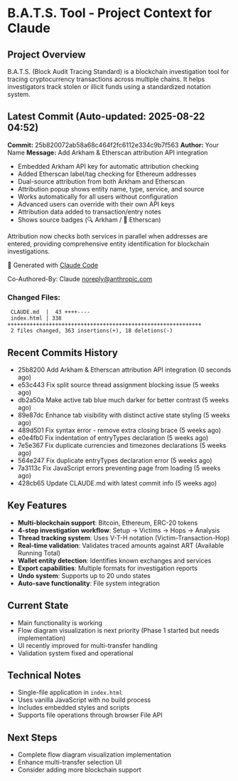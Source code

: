 # B.A.T.S. Tool - Project Context for Claude

## Project Overview
B.A.T.S. (Block Audit Tracing Standard) is a blockchain investigation tool for tracing cryptocurrency transactions across multiple chains. It helps investigators track stolen or illicit funds using a standardized notation system.

## Latest Commit (Auto-updated: 2025-08-22 04:52)

**Commit:** 25b820072ab58a68c464f2fc6112e334c9b7f563
**Author:** Your Name
**Message:** Add Arkham & Etherscan attribution API integration

- Embedded Arkham API key for automatic attribution checking
- Added Etherscan label/tag checking for Ethereum addresses
- Dual-source attribution from both Arkham and Etherscan
- Attribution popup shows entity name, type, service, and source
- Works automatically for all users without configuration
- Advanced users can override with their own API keys
- Attribution data added to transaction/entry notes
- Shows source badges (🔍 Arkham / 🔷 Etherscan)

Attribution now checks both services in parallel when addresses are entered,
providing comprehensive entity identification for blockchain investigations.

🤖 Generated with [Claude Code](https://claude.ai/code)

Co-Authored-By: Claude <noreply@anthropic.com>

### Changed Files:
```
 CLAUDE.md  |  43 ++++----
 index.html | 338 +++++++++++++++++++++++++++++++++++++++++++++++++++++++++++++
 2 files changed, 363 insertions(+), 18 deletions(-)
```

## Recent Commits History

- 25b8200 Add Arkham & Etherscan attribution API integration (0 seconds ago)
- e53c443 Fix split source thread assignment blocking issue (5 weeks ago)
- db2a50a Make active tab blue much darker for better contrast (5 weeks ago)
- 89e87dc Enhance tab visibility with distinct active state styling (5 weeks ago)
- 489d501 Fix syntax error - remove extra closing brace (5 weeks ago)
- e0e4fb0 Fix indentation of entryTypes declaration (5 weeks ago)
- 7e5e367 Fix duplicate currencies and timezones declarations (5 weeks ago)
- 564e247 Fix duplicate entryTypes declaration error (5 weeks ago)
- 7a3113c Fix JavaScript errors preventing page from loading (5 weeks ago)
- 428cb65 Update CLAUDE.md with latest commit info (5 weeks ago)

## Key Features
- **Multi-blockchain support**: Bitcoin, Ethereum, ERC-20 tokens
- **4-step investigation workflow**: Setup → Victims → Hops → Analysis
- **Thread tracking system**: Uses V-T-H notation (Victim-Transaction-Hop)
- **Real-time validation**: Validates traced amounts against ART (Available Running Total)
- **Wallet entity detection**: Identifies known exchanges and services
- **Export capabilities**: Multiple formats for investigation reports
- **Undo system**: Supports up to 20 undo states
- **Auto-save functionality**: File system integration

## Current State
- Main functionality is working
- Flow diagram visualization is next priority (Phase 1 started but needs implementation)
- UI recently improved for multi-transfer handling
- Validation system fixed and operational

## Technical Notes
- Single-file application in `index.html`
- Uses vanilla JavaScript with no build process
- Includes embedded styles and scripts
- Supports file operations through browser File API

## Next Steps
- Complete flow diagram visualization implementation
- Enhance multi-transfer selection UI
- Consider adding more blockchain support
